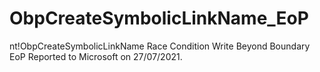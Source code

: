 # ObpCreateSymbolicLinkName_EoP
nt!ObpCreateSymbolicLinkName Race Condition Write Beyond Boundary EoP
Reported to Microsoft on 27/07/2021.
